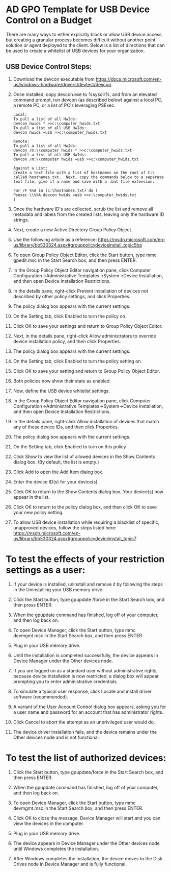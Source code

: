 # AD GPO Template for USB Device Control on a Budget

There are many ways to either explicitly block or allow USB device access, but creating a granular process becomes difficult without another point solution or agent deployed to the client.  Below is a list of directions that can be used to create a whitelist of USB devices for your organization.

## USB Device Control Steps:

1.	Download the devcon executable from https://docs.microsoft.com/en-us/windows-hardware/drivers/devtest/devcon.

2.	Once installed, copy devcon.exe to %sysdir%, and from an elevated command prompt, run devcon (as described below) against a local PC, a remote PC, or a list of PC's leveraging PSExec.

        Local:
        To pull a list of all HwIds:
        devcon hwids * >>c:\computer_hwids.txt
        To pull a list of all USB HwIds:
        devcon hwids =usb >>c:\computer_hwids.txt

        Remote:
        To pull a list of all HwIds:
        devcon /m:\\computer hwids * >>c:\computer_hwids.txt
        To pull a list of all USB HwIds:
        devcon /m:\\computer hwids =usb >>c:\computer_hwids.txt

        Against a List:
        Create a text file with a list of hostnames on the root of C:\ called hostnames.txt.  Next, copy the commands below to a separate text file, give it a name and save with a .bat file extension:

        For /F %%A in (c:\hostnames.txt) do (
        Psexec \\%%A devcon hwids =usb >>c:\computer_hwids.txt
        )

3.	Once the hardware ID's are collected, scrub the list and remove all metadata and labels from the created lists, leaving only the hardware ID strings.

4.	Next, create a new Active Directory Group Policy Object.

5.	Use the following article as a reference:  https://msdn.microsoft.com/en-us/library/bb530324.aspx#grouppolicydeviceinstall_topic5ba

6.	To open Group Policy Object Editor, click the Start button, type mmc gpedit.msc in the Start Search box, and then press ENTER.

7.	In the Group Policy Object Editor navigation pane, click Computer Configuration->Administrative Templates->System->Device Installation, and then open Device Installation Restrictions.

8.	In the details pane, right-click Prevent installation of devices not described by other policy settings, and click Properties.

9.	The policy dialog box appears with the current settings.

10.	On the Setting tab, click Enabled to turn the policy on.

11.	Click OK to save your settings and return to Group Policy Object Editor.

12.	Next, in the details pane, right-click Allow administrators to override device installation policy, and then click Properties.

13.	The policy dialog box appears with the current settings.

14.	On the Setting tab, click Enabled to turn the policy setting on.

15.	Click OK to save your setting and return to Group Policy Object Editor.

16.	Both policies now show their state as enabled.

17.	Now, define the USB device whitelist settings.

18.	In the Group Policy Object Editor navigation pane, click Computer Configuration->Administrative Templates->System->Device Installation, and then open Device Installation Restrictions.

19.	In the details pane, right-click Allow installation of devices that match any of these device IDs, and then click Properties.

20.	The policy dialog box appears with the current settings.

21.	On the Setting tab, click Enabled to turn on this policy

22.	Click Show to view the list of allowed devices in the Show Contents dialog box. (By default, the list is empty.)

23.	Click Add to open the Add Item dialog box.

24.	Enter the device ID(s) for your device(s).

25.	Click OK to return to the Show Contents dialog box. Your device(s) now appear in the list.

26.	Click OK to return to the policy dialog box, and then click OK to save your new policy setting.

27.	To allow USB device installation while requiring a blacklist of specific, unapproved devices, follow the steps listed here:  https://msdn.microsoft.com/en-us/library/bb530324.aspx#grouppolicydeviceinstall_topic7


# To test the effects of your restriction settings as a user:

1.	If your device is installed, uninstall and remove it by following the steps in the Uninstalling your USB memory drive.

2.	Click the Start button, type gpupdate /force in the Start Search box, and then press ENTER.

3.	When the gpupdate command has finished, log off of your computer, and then log back on.

4.	To open Device Manager, click the Start button, type mmc devmgmt.msc in the Start Search box, and then press ENTER.

5.	Plug in your USB memory drive.

6.	Until the installation is completed successfully, the device appears in Device Manager under the Other devices node.

7.	If you are logged on as a standard user without administrative rights, because device installation is now restricted, a dialog box will appear prompting you to enter administrative credentials.

8.	To simulate a typical user response, click Locate and install driver software (recommended).

9.	A variant of the User Account Control dialog box appears, asking you for a user name and password for an account that has administrator rights.

10.	Click Cancel to abort the attempt as an unprivileged user would do.

11.	The device driver installation fails, and the device remains under the Other devices node and is not functional.


# To test the list of authorized devices:

1.	Click the Start button, type gpupdate/force in the Start Search box, and then press ENTER.

2.	When the gpupdate command has finished, log off of your computer, and then log back on.

3.	To open Device Manager, click the Start button, type mmc devmgmt.msc in the Start Search box, and then press ENTER.

4.	Click OK to close the message. Device Manager will start and you can view the devices in the computer.

5.	Plug in your USB memory drive.

6.	The device appears in Device Manager under the Other devices node until Windows completes the installation.

7.	After Windows completes the installation, the device moves to the Disk Drives node in Device Manager and is fully functional.
